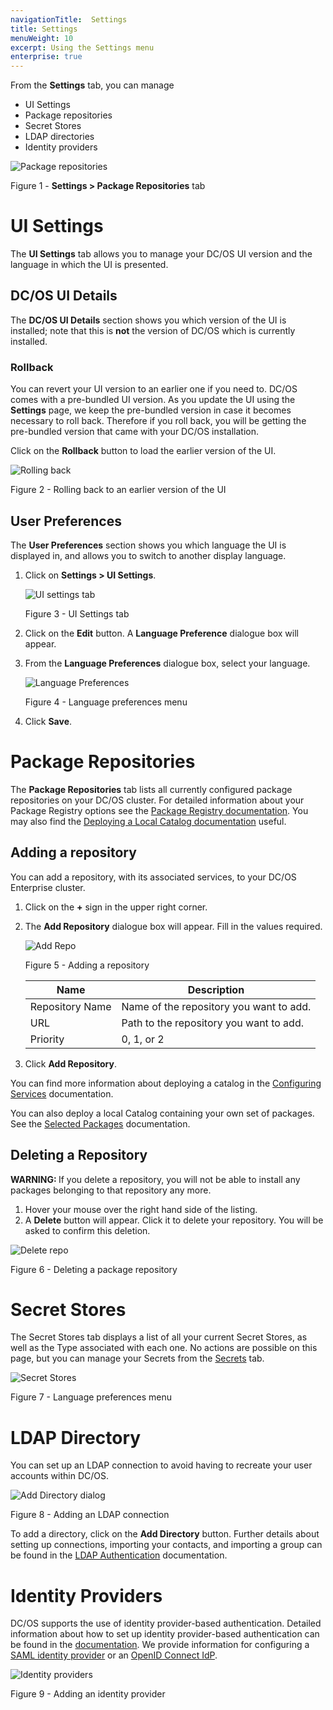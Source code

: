 ```yaml
---
navigationTitle:  Settings
title: Settings
menuWeight: 10
excerpt: Using the Settings menu
enterprise: true
---
```


From the **Settings** tab, you can manage 

- UI Settings
- Package repositories
- Secret Stores
- LDAP directories
- Identity providers

![Package repositories](/mesosphere/dcos/2.2/img/GUI-Settings-Package-Repositories.png)

Figure 1 - **Settings > Package Repositories** tab

# UI Settings

The **UI Settings** tab allows you to manage your DC/OS UI version and the language in which the UI is presented.

## DC/OS UI Details

The **DC/OS UI Details** section shows you which version of the UI is installed; note that this is **not** the version of DC/OS which is currently installed. 

### Rollback
You can revert your UI version to an earlier one if you need to. DC/OS comes with a pre-bundled UI version. As you update the UI using the **Settings** page, we keep the pre-bundled version in case it becomes necessary to roll back. Therefore if you roll back, you will be getting the pre-bundled version that came with your DC/OS installation. 

Click on the **Rollback** button to load the earlier version of the UI.

![Rolling back](/mesosphere/dcos/2.2/img/GUI-Settings-Rollback.png)

Figure 2 - Rolling back to an earlier version of the UI

## User Preferences

The **User Preferences** section shows you which language the UI is displayed in, and allows you to switch to another display language.  
1. Click on **Settings > UI Settings**.

    ![UI settings tab](/mesosphere/dcos/2.2/img/GUI-Settings-Change-Language.png)

    Figure 3 - UI Settings tab

1. Click on the **Edit** button. A **Language Preference** dialogue box will appear.

1. From the **Language Preferences** dialogue box, select your language.

    ![Language Preferences](/mesosphere/dcos/2.2/img/GUI-change-UI-settings-menu-2.png)

    Figure 4 - Language preferences menu

1. Click **Save**.

# Package Repositories

The **Package Repositories** tab lists all currently configured package repositories on your DC/OS cluster. For detailed information about your Package Registry options see the [Package Registry documentation](/mesosphere/dcos/2.2/administering-clusters/package-registry/). You may also find the [Deploying a Local Catalog documentation](/mesosphere/dcos/2.2/administering-clusters/deploying-a-local-dcos-universe/) useful.

## Adding a repository

You can add a repository, with its associated services, to your DC/OS Enterprise cluster. 

1. Click on the **+** sign in the upper right corner.

1. The **Add Repository** dialogue box will appear. Fill in the values required.

    ![Add Repo](/mesosphere/dcos/2.2/img/GUI-Settings-Add-Repository.png)

    Figure 5 - Adding a repository

   | Name | Description |
   |---------|-------------|
   | Repository Name | Name of the repository you want to add.  |
   | URL |  Path to the repository you want to add.  |
   | Priority | 0, 1, or 2 |

1. Click **Add Repository**.

You can find more information about deploying a catalog in the [Configuring Services](/mesosphere/dcos/2.2/deploying-services/config-universe-service/) documentation. 

You can also deploy a local Catalog containing your own set of packages. See the [Selected Packages](/mesosphere/dcos/2.2/administering-clusters/deploying-a-local-dcos-universe/#selected-packages) documentation.

## Deleting a Repository

<p class="message--warning"><strong>WARNING: </strong>If you delete a repository, you will not be able to install any packages belonging to that repository any more.</p> 

1. Hover your mouse over the right hand side of the listing. 
1. A **Delete** button will appear. Click it to delete your repository. You will be asked to confirm this deletion. 

![Delete repo](/mesosphere/dcos/2.2/img/GUI-Settings-Package-Repositories-Delete.png)

Figure 6 - Deleting a package repository

# Secret Stores 

The Secret Stores tab displays a list of all your current Secret Stores, as well as the Type associated with each one. No actions are possible on this page, but you can manage your Secrets from the [Secrets](/mesosphere/dcos/2.2/gui/secrets/) tab. 

![Secret Stores](/mesosphere/dcos/2.2/img/GUI-Settings-Secret-Stores.png)

Figure 7 - Language preferences menu

# LDAP Directory

You can set up an LDAP connection to avoid having to recreate your user accounts within DC/OS. 

![Add Directory dialog](/mesosphere/dcos/2.2/img/ldap-add-dir-conn.png)

Figure 8 - Adding an LDAP connection

To add a directory, click on the **Add Directory** button. Further details about setting up connections, importing your contacts, and importing a group can be found in the [LDAP Authentication](/mesosphere/dcos/2.2/security/ent/ldap/) documentation.

# Identity Providers

DC/OS supports the use of identity provider-based authentication. Detailed information about how to set up identity provider-based authentication can be found in the [documentation](/mesosphere/dcos/2.2/security/ent/sso/). We provide information for configuring a [SAML identity provider](/mesosphere/dcos/2.2/security/ent/sso/setup-saml/) or an [OpenID Connect IdP](/mesosphere/dcos/2.2/security/ent/sso/setup-openid/).

![Identity providers](/mesosphere/dcos/2.2/img/GUI-Settings-LDAP-Add-Oidc.png)

Figure 9 - Adding an identity provider